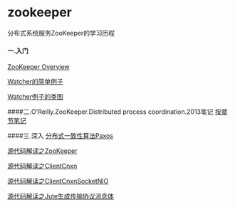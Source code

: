 zookeeper
=========

分布式系统服务ZooKeeper的学习历程

#### 一.入门
[ZooKeeper Overview](https://github.com/llohellohe/zookeeper/blob/master/docs/overview.md)

[Watcher的简单例子](https://github.com/llohellohe/zookeeper/blob/master/docs/java-example.md)

[Watcher例子的类图](https://raw.github.com/llohellohe/zookeeper/master/docs/class-java-example.png)

####二.O'Reilly.ZooKeeper.Distributed process coordination.2013笔记
[按章节笔记](https://github.com/llohellohe/llohellohe.github.com/tree/master/readers/ZooKeeper)

####三.深入
[分布式一致性算法Paxos](https://github.com/llohellohe/llohellohe.github.com/blob/master/_posts/2014-01-04-paxos.md)

[源代码解读之ZooKeeper](https://github.com/llohellohe/llohellohe.github.com/blob/master/_posts/2014-01-04-read-zookeeper-source-code-zookeeper.md)

[源代码解读之ClientCnxn](https://github.com/llohellohe/llohellohe.github.com/blob/master/_posts/2014-01-06-read-zookeeper-source-code-client-cnxn.md)

[源代码解读之ClientCnxnSocketNIO](https://github.com/llohellohe/llohellohe.github.com/blob/master/_posts/2014-02-02-read-zookeeper-source-code-nio-socket.md)

[源代码解读之Jute生成传输协议消息体](https://github.com/llohellohe/llohellohe.github.com/tree/master/readers/ZooKeeper/11-传输协议.md)



